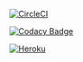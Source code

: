 
[![CircleCI](https://circleci.com/gh/PDSW-ECI/base-proyectos.svg?style=svg)](https://app.circleci.com/pipelines/github/EstebananoT/lab6?filter=all)

[![Codacy Badge](https://app.codacy.com/project/badge/Grade/543c8d9a40f04906b530681d3f29c99a)](https://www.codacy.com/gh/EstebananoT/lab6/dashboard?utm_source=github.com&amp;utm_medium=referral&amp;utm_content=EstebananoT/lab6&amp;utm_campaign=Badge_Grade)

[![Heroku](https://heroku-badge.herokuapp.com/?app=heroku-badge)](https://jijija.herokuapp.com)
